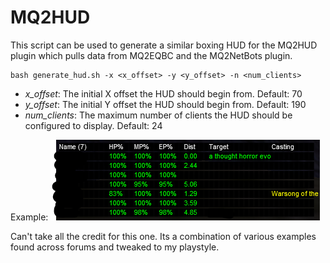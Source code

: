 # MQ2HUD

This script can be used to generate a similar boxing HUD for the MQ2HUD plugin which pulls data from MQ2EQBC and the MQ2NetBots plugin.

```
bash generate_hud.sh -x <x_offset> -y <y_offset> -n <num_clients>
```

- *x_offset*: The initial X offset the HUD should begin from. Default: 70
- *y_offset*: The initial Y offset the HUD should begin from. Default: 190
- *num_clients*: The maximum number of clients the HUD should be configured to display. Default: 24

Example:
![](../images/netbots_hud.png)

Can't take all the credit for this one. Its a combination of various examples found across forums and tweaked to my playstyle.
